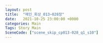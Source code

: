 ```yaml
---
layout: post
title:  "메인_회상_013~028장"
date:   2021-10-25 23:00:00 +0000
categories: Main
Tags: Story Main
SceneCode: ["scene_skip_cp013-028_q1_s10"]
---
```

